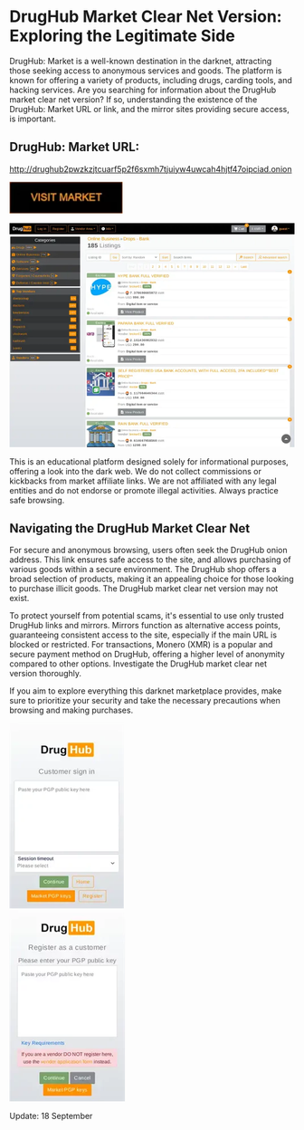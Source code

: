 # DrugHub Market Clear Net Version: Exploring the Legitimate Side

DrugHub: Market is a well-known destination in the darknet, attracting those seeking access to anonymous services and goods. The platform is known for offering a variety of products, including drugs, carding tools, and hacking services. Are you searching for information about the DrugHub market clear net version? If so, understanding the existence of the DrugHub: Market URL or link, and the mirror sites providing secure access, is important.

## DrugHub: Market URL:

http://drughub2pwzkzjtcuarf5p2f6sxmh7tjuiyw4uwcah4hjtf47oipciad.onion

[<img src="/snapshots/area.webp" width="200">](http://drughub2pwzkzjtcuarf5p2f6sxmh7tjuiyw4uwcah4hjtf47oipciad.onion)


<a href="http://drughub2pwzkzjtcuarf5p2f6sxmh7tjuiyw4uwcah4hjtf47oipciad.onion"><img src="/snapshots/unit.webp" alt="image" style="max-width: 100%;"><a>

This is an educational platform designed solely for informational purposes, offering a look into the dark web. We do not collect commissions or kickbacks from market affiliate links. We are not affiliated with any legal entities and do not endorse or promote illegal activities. Always practice safe browsing.

## Navigating the DrugHub Market Clear Net

For secure and anonymous browsing, users often seek the DrugHub onion address. This link ensures safe access to the site, and allows purchasing of various goods within a secure environment. The DrugHub shop offers a broad selection of products, making it an appealing choice for those looking to purchase illicit goods. The DrugHub market clear net version may not exist.

To protect yourself from potential scams, it's essential to use only trusted DrugHub links and mirrors. Mirrors function as alternative access points, guaranteeing consistent access to the site, especially if the main URL is blocked or restricted. For transactions, Monero (XMR) is a popular and secure payment method on DrugHub, offering a higher level of anonymity compared to other options. Investigate the DrugHub market clear net version thoroughly.

If you aim to explore everything this darknet marketplace provides, make sure to prioritize your security and take the necessary precautions when browsing and making purchases.


<a href="http://drughub2pwzkzjtcuarf5p2f6sxmh7tjuiyw4uwcah4hjtf47oipciad.onion"><img src="/snapshots/batch.webp" alt="image" style="max-width: 100%;"><a>  
<a href="http://drughub2pwzkzjtcuarf5p2f6sxmh7tjuiyw4uwcah4hjtf47oipciad.onion"><img src="/snapshots/divider.webp" alt="image" style="max-width: 100%;"><a>



Update:  18 September